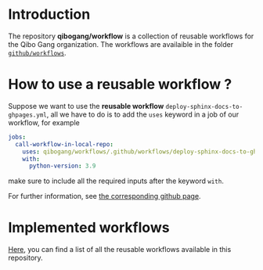 # Introduction

The repository **qibogang/workflow** is a collection of reusable workflows for the Qibo Gang organization. The workflows are availaible in the folder [`github/workflows`](https://github.com/qibogang/workflows/tree/main/.github/workflows).

How to use a reusable workflow ?
================================

Suppose we want to use the **reusable workflow** `deploy-sphinx-docs-to-ghpages.yml`, all we have to do is to add the `uses` keyword in a job of our workflow, for example 

```yaml
jobs:
  call-workflow-in-local-repo:
    uses: qibogang/workflows/.github/workflows/deploy-sphinx-docs-to-ghpages.yml@main
    with:
      python-version: 3.9
```

make sure to include all the required inputs after the keyword `with`. 

For further information, see [the corresponding github page](https://docs.github.com/en/actions/using-workflows/reusing-workflows). 

Implemented workflows 
=====================

[Here](./summary.md), you can find a list of all the reusable workflows available in this repository.